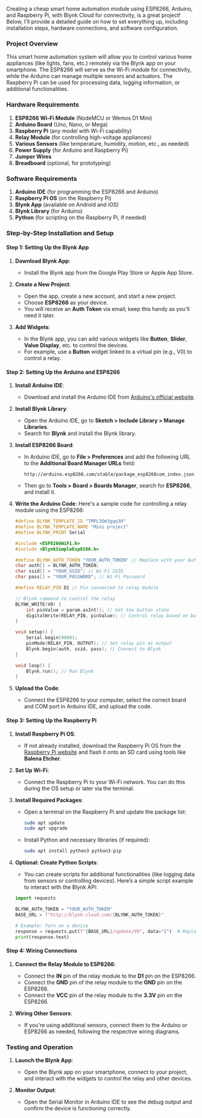 Creating a cheap smart home automation module using ESP8266, Arduino, and Raspberry Pi, with Blynk Cloud for connectivity, is a great project! Below, I'll provide a detailed guide on how to set everything up, including installation steps, hardware connections, and software configuration.

### Project Overview

This smart home automation system will allow you to control various home appliances (like lights, fans, etc.) remotely via the Blynk app on your smartphone. The ESP8266 will serve as the Wi-Fi module for connectivity, while the Arduino can manage multiple sensors and actuators. The Raspberry Pi can be used for processing data, logging information, or additional functionalities.

### Hardware Requirements

1. **ESP8266 Wi-Fi Module** (NodeMCU or Wemos D1 Mini)
2. **Arduino Board** (Uno, Nano, or Mega)
3. **Raspberry Pi** (any model with Wi-Fi capability)
4. **Relay Module** (for controlling high-voltage appliances)
5. **Various Sensors** (like temperature, humidity, motion, etc., as needed)
6. **Power Supply** (for Arduino and Raspberry Pi)
7. **Jumper Wires**
8. **Breadboard** (optional, for prototyping)

### Software Requirements

1. **Arduino IDE** (for programming the ESP8266 and Arduino)
2. **Raspberry Pi OS** (on the Raspberry Pi)
3. **Blynk App** (available on Android and iOS)
4. **Blynk Library** (for Arduino)
5. **Python** (for scripting on the Raspberry Pi, if needed)

### Step-by-Step Installation and Setup

#### Step 1: Setting Up the Blynk App

1. **Download Blynk App**:
   - Install the Blynk app from the Google Play Store or Apple App Store.

2. **Create a New Project**:
   - Open the app, create a new account, and start a new project.
   - Choose **ESP8266** as your device.
   - You will receive an **Auth Token** via email; keep this handy as you'll need it later.

3. **Add Widgets**:
   - In the Blynk app, you can add various widgets like **Button**, **Slider**, **Value Display**, etc. to control the devices.
   - For example, use a **Button** widget linked to a virtual pin (e.g., V0) to control a relay.

#### Step 2: Setting Up the Arduino and ESP8266

1. **Install Arduino IDE**:
   - Download and install the Arduino IDE from [Arduino's official website](https://www.arduino.cc/en/software).

2. **Install Blynk Library**:
   - Open the Arduino IDE, go to **Sketch > Include Library > Manage Libraries**.
   - Search for **Blynk** and install the Blynk library.

3. **Install ESP8266 Board**:
   - In Arduino IDE, go to **File > Preferences** and add the following URL to the **Additional Board Manager URLs** field:
     ```
     http://arduino.esp8266.com/stable/package_esp8266com_index.json
     ```
   - Then go to **Tools > Board > Boards Manager**, search for **ESP8266**, and install it.

4. **Write the Arduino Code**:
   Here's a sample code for controlling a relay module using the ESP8266:
   ```cpp
   #define BLYNK_TEMPLATE_ID "TMPL3Om3gqo3H"
   #define BLYNK_TEMPLATE_NAME "Mini project"
   #define BLYNK_PRINT Serial

   #include <ESP8266WiFi.h>
   #include <BlynkSimpleEsp8266.h>

   #define BLYNK_AUTH_TOKEN "YOUR_AUTH_TOKEN" // Replace with your Auth Token
   char auth[] = BLYNK_AUTH_TOKEN;
   char ssid[] = "YOUR_SSID"; // Wi-Fi SSID
   char pass[] = "YOUR_PASSWORD"; // Wi-Fi Password

   #define RELAY_PIN D1 // Pin connected to relay module

   // Blynk command to control the relay
   BLYNK_WRITE(V0) {
       int pinValue = param.asInt(); // Get the button state
       digitalWrite(RELAY_PIN, pinValue); // Control relay based on button state
   }

   void setup() {
       Serial.begin(9600);
       pinMode(RELAY_PIN, OUTPUT); // Set relay pin as output
       Blynk.begin(auth, ssid, pass); // Connect to Blynk
   }

   void loop() {
       Blynk.run(); // Run Blynk
   }
   ```

5. **Upload the Code**:
   - Connect the ESP8266 to your computer, select the correct board and COM port in Arduino IDE, and upload the code.

#### Step 3: Setting Up the Raspberry Pi

1. **Install Raspberry Pi OS**:
   - If not already installed, download the Raspberry Pi OS from the [Raspberry Pi website](https://www.raspberrypi.org/software/) and flash it onto an SD card using tools like **Balena Etcher**.

2. **Set Up Wi-Fi**:
   - Connect the Raspberry Pi to your Wi-Fi network. You can do this during the OS setup or later via the terminal.

3. **Install Required Packages**:
   - Open a terminal on the Raspberry Pi and update the package list:
     ```bash
     sudo apt update
     sudo apt upgrade
     ```
   - Install Python and necessary libraries (if required):
     ```bash
     sudo apt install python3 python3-pip
     ```

4. **Optional: Create Python Scripts**:
   - You can create scripts for additional functionalities (like logging data from sensors or controlling devices). Here’s a simple script example to interact with the Blynk API:
   ```python
   import requests

   BLYNK_AUTH_TOKEN = "YOUR_AUTH_TOKEN"
   BASE_URL = f"http://blynk-cloud.com/{BLYNK_AUTH_TOKEN}"

   # Example: Turn on a device
   response = requests.put(f"{BASE_URL}/update/V0", data="1")  # Replace V0 with your virtual pin
   print(response.text)
   ```

#### Step 4: Wiring Connections

1. **Connect the Relay Module to ESP8266**:
   - Connect the **IN** pin of the relay module to the **D1** pin on the ESP8266.
   - Connect the **GND** pin of the relay module to the **GND** pin on the ESP8266.
   - Connect the **VCC** pin of the relay module to the **3.3V** pin on the ESP8266.

2. **Wiring Other Sensors**:
   - If you're using additional sensors, connect them to the Arduino or ESP8266 as needed, following the respective wiring diagrams.

### Testing and Operation

1. **Launch the Blynk App**:
   - Open the Blynk app on your smartphone, connect to your project, and interact with the widgets to control the relay and other devices.

2. **Monitor Output**:
   - Open the Serial Monitor in Arduino IDE to see the debug output and confirm the device is functioning correctly.
